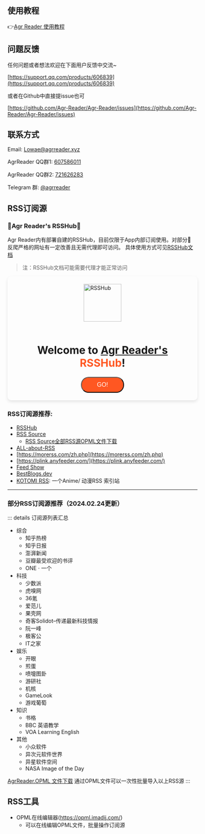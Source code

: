 ## 使用教程
👉[Agr Reader 使用教程](/zh/navigation/how-to-use)

## 问题反馈
任何问题或者想法欢迎在下面用户反馈中交流~

[https://support.qq.com/products/606839](https://support.qq.com/products/606839)

或者在Github中直接提issue也可

[https://github.com/Agr-Reader/Agr-Reader/issues](https://github.com/Agr-Reader/Agr-Reader/issues)

## 联系方式
Email: Lowae@agrreader.xyz

AgrReader QQ群1: [607586011](http://qm.qq.com/cgi-bin/qm/qr?_wv=1027&amp;k=JlYfUDj9TJyDYThTY0uvYb8d7xjtffBt&amp;authKey=HTv2E4fBPQkDxeHQbLAosC7rfSaRE41J7bj10%2F8OFwlyqIg%2FnnqN2pqeL2DLFfID&amp;noverify=0&amp;group_code=607586011)

AgrReader QQ群2: [721626283](http://qm.qq.com/cgi-bin/qm/qr?_wv=1027&amp;k=0Ldhq8TtMi0QQnGcQqQde50rPM9No5l3&amp;authKey=hrkLB3QNfo5%2Fm6lhZSXrhy7qiEQ5Qc%2F6AS2hvwemksFg1fOeqaTvTxqD7OUYvNdy&amp;noverify=0&amp;group_code=721626283)

Telegram 群: [@agrreader](https://t.me/agrreader)

## RSS订阅源
### :tada:Agr Reader's RSSHub:tada:
Agr Reader内有部署自建的RSSHub，目前仅限于App内部订阅使用。对部分<span class="VPBadge danger">🚨 反爬严格</span>的网址有一定改善且无需代理即可访问。
具体使用方式可见[RSSHub文档](https://docs.rsshub.app/)
> 注：RSSHub文档可能需要代理才能正常访问
<div style="padding: 20px; border-radius: 10px; display: flex; flex-direction: column; align-items: center; background-color: var(--vp-c-bg-soft); box-shadow: 0 4px 8px rgba(0, 0, 0, 0.1);">
  <img src="/images/rsshub-logo.webp" alt="RSSHub" width="100" loading="lazy" style="margin-bottom: 20px;"/>
  <h1 style="margin-bottom: 20px; text-align: center;">Welcome to <span style="color:var(--vp-c-brand-1);"><a href="https://rsshub.agrreader.xyz/">Agr Reader's</a></span> <span style="color: #FF5722; ">RSSHub</span>!</h1>
  <button 
    onclick="window.location.href='https://rsshub.agrreader.xyz/';" 
    style="
      background-color: #FF5722; 
      color: white; 
      padding: 10px 40px; 
      border-radius: 20px; 
      cursor: pointer; 
      font-size: 16px; 
      transition: background-color 0.3s ease, transform 0.2s ease;
      "
      onmouseover="this.style.backgroundColor='#E64A19'; this.style.transform='scale(1.05)';"
      onmouseout="this.style.backgroundColor='#FF5722'; this.style.transform='scale(1)';"
      onmousedown="this.style.transform='scale(1.02)';"
      onmouseup="this.style.transform='scale(1.05)';"
      >
    GO!
  </button>
</div>

### RSS订阅源推荐:  
- [RSSHub](https://rsshub.app/)
- [RSS Source](https://rss-source.com/)
  - <a href="https://www.agrreader.xyz/resources/AgrReader-rss-source.opml" download="AgrReader-rss-source.opml">RSS Source全部RSS源OPML文件下载</a>
- [ALL-about-RSS](https://github.com/AboutRSS/ALL-about-RSS)
- [https://morerss.com/zh.php](https://morerss.com/zh.php)
- [https://plink.anyfeeder.com/](https://plink.anyfeeder.com/)
- [Feed Show](https://feed.hocgin.com/feed/search)
- [BestBlogs.dev](https://www.bestblogs.dev/sources)
- [KOTOMI RSS](https://moe4sale.in/): 一个Anime/ 动漫RSS 索引站
<hr>

### 部分RSS订阅源推荐（2024.02.24更新）
::: details 订阅源列表汇总
- 综合
  - 知乎热榜
  - 知乎日报
  - 澎湃新闻
  - 豆瓣最受欢迎的书评
  - ONE · 一个
- 科技
  - 少数派
  - 虎嗅网
  - 36氪
  - 爱范儿
  - 果壳网
  - 奇客Solidot–传递最新科技情报
  - 阮一峰
  - 极客公
  - IT之家
- 娱乐
  - 开眼
  - 煎蛋
  - 喷嚏图卦 
  - 游研社
  - 机核
  - GameLook 
  - 游戏葡萄 
- 知识
  - 书格
  - BBC 英语教学
  - VOA Learning English
- 其他
  - 小众软件
  - 异次元软件世界
  - 异星软件空间
  - NASA Image of the Day

<a href="https://www.agrreader.xyz/resources/AgrReader.opml" download="Agr_Reader.opml">AgrReader.OPML 文件下载</a> 通过OPML文件可以一次性批量导入以上RSS源
:::

## RSS工具

- OPML在线编辑器(https://opml.imadij.com/)
  - 可以在线编辑OPML文件，批量操作订阅源